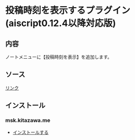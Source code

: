 # 投稿時刻を表示するプラグイン(aiscript0.12.4以降対応版)

## 内容
ノートメニューに【投稿時刻を表示】を追加します。

## ソース
[リンク](https://github.com/elysion-pre/MisskeyPlugins/blob/main/src/viewdate.is)

## インストール

### msk.kitazawa.me
- [インストールする](https://msk.kitazawa.me/install-extentions?url=https://elysion-pre.github.io/MisskeyPlugins/json/viewdate.json&hash=d8367972e9c21aac08dac55fc258ba4604ff813d17b02acaa69030489c356e5c947487acbe3309bfcfcb27aedad6a7cc41b07dca41bedd58d2a3499f87353fe0)